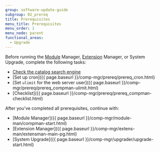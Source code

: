 ```yaml
---
group: software-update-guide
subgroup: 02_prereq
title: Prerequisites
menu_title: Prerequisites
menu_order: 1
menu_node: parent
functional_areas:
  - Upgrade
---
```


Before running the [Module](https://glossary.magento.com/module) Manager, [Extension](https://glossary.magento.com/extension) Manager, or System Upgrade, complete the following tasks:

*  [Check the catalog search engine]({{page.baseurl}}/comp-mgr/prereq/prereq-elasticsearch.html)
*  [Set up cron]({{ page.baseurl }}/comp-mgr/prereq/prereq_cron.html)
*  [Set `ulimit` for the web server user]({{ page.baseurl }}/comp-mgr/prereq/prereq_compman-ulimit.html)
*  [Checklist]({{ page.baseurl }}/comp-mgr/prereq/prereq_compman-checklist.html)

After you've completed all prerequisites, continue with:

*  [Module Manager]({{ page.baseurl }}/comp-mgr/module-man/compman-start.html)
*  [Extension Manager]({{ page.baseurl }}/comp-mgr/extens-man/extensman-main-pg.html)
*  [System Upgrade]({{ page.baseurl }}/comp-mgr/upgrader/upgrade-start.html)
